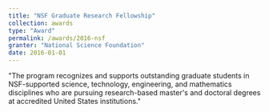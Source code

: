 ```yaml
---
title: "NSF Graduate Research Fellowship"
collection: awards
type: "Award"
permalink: /awards/2016-nsf
granter: "National Science Foundation"
date: 2016-01-01
---
```


"The program recognizes and supports outstanding graduate students in NSF-supported science, technology, engineering, and mathematics disciplines who are pursuing research-based master's and doctoral degrees at accredited United States institutions."

